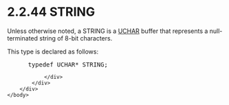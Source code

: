 <html dir="LTR" xmlns:mshelp="http://msdn.microsoft.com/mshelp" xmlns:ddue="http://ddue.schemas.microsoft.com/authoring/2003/5" xmlns:xlink="http://www.w3.org/1999/xlink" xmlns:tool="http://www.microsoft.com/tooltip">
    <head>
        <meta http-equiv="Content-Type" content="text/html; CHARSET=utf-8"></meta>
        <meta name="save" content="history"></meta>
        <title>2.2.44 STRING</title>
        <xml>
            <mshelp:toctitle title="2.2.44 STRING"></mshelp:toctitle>
            <mshelp:rltitle title="[MS-DTYP]: STRING"></mshelp:rltitle>
            <mshelp:keyword index="A" term="08460486-bacc-48af-8520-195ff7f80db5"></mshelp:keyword>
            <mshelp:attr name="DCSext.ContentType" value="open specification"></mshelp:attr>
            <mshelp:attr name="AssetID" value="08460486-bacc-48af-8520-195ff7f80db5"></mshelp:attr>
            <mshelp:attr name="TopicType" value="kbRef"></mshelp:attr>
            <mshelp:attr name="DCSext.Title" value="[MS-DTYP]: STRING" />
        </xml>
    </head>
    <body>
        <div id="header">
            <h1 class="heading">2.2.44 STRING</h1>
        </div>
        <div id="mainSection">
            <div id="mainBody">
                <div id="allHistory" class="saveHistory"></div>
                <div id="sectionSection0" class="section" name="collapseableSection">
                    

<p>Unless otherwise noted, a STRING is a <a href="050baef1-f978-4851-a3c7-ad701a90e54a.md">UCHAR</a> buffer that
represents a null-terminated string of 8-bit characters.</p>

<p>This type is declared as follows:</p>

<dl>
<dd>
<div><pre> typedef UCHAR* STRING;
</pre></div>
</dd></dl>


                </div>
            </div>
        </div>
    </body>
</html>